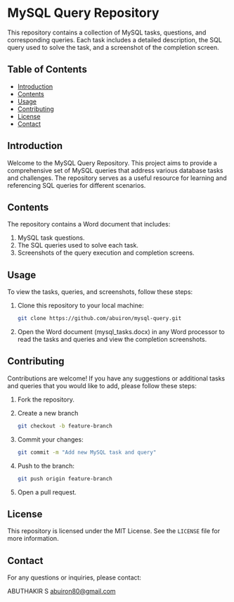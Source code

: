 # MySQL Query Repository

This repository contains a collection of MySQL tasks, questions, and corresponding queries. Each task includes a detailed description, the SQL query used to solve the task, and a screenshot of the completion screen.

## Table of Contents

- [Introduction](#introduction)
- [Contents](#contents)
- [Usage](#usage)
- [Contributing](#contributing)
- [License](#license)
- [Contact](#contact)

## Introduction

Welcome to the MySQL Query Repository. This project aims to provide a comprehensive set of MySQL queries that address various database tasks and challenges. The repository serves as a useful resource for learning and referencing SQL queries for different scenarios.

## Contents

The repository contains a Word document that includes:

1. MySQL task questions.
2. The SQL queries used to solve each task.
3. Screenshots of the query execution and completion screens.

## Usage

To view the tasks, queries, and screenshots, follow these steps:

1. Clone this repository to your local machine:
   ```bash
   git clone https://github.com/abuiron/mysql-query.git

2. Open the Word document (mysql_tasks.docx) in any Word processor to read the tasks and queries and view the completion screenshots.

## Contributing
Contributions are welcome! If you have any suggestions or additional tasks and queries that you would like to add, please follow these steps:

1. Fork the repository.
2. Create a new branch

    ```bash 
    git checkout -b feature-branch

3. Commit your changes:
    ```bash
   git commit -m "Add new MySQL task and query"

4. Push to the branch:
    ```bash
    git push origin feature-branch

5. Open a pull request.


## License
This repository is licensed under the MIT License. See the `LICENSE` file for more information.

## Contact
For any questions or inquiries, please contact:

   ABUTHAKIR S
   abuiron80@gmail.com